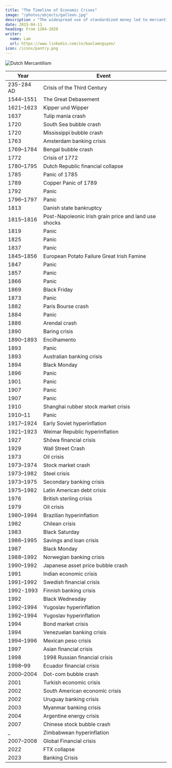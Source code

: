 ```yaml
---
title: "The Timeline of Economic Crises"
image: "/photos/objects/galleon.jpg"
description : "The widespread use of standardized money led to mercantilism and, later, capitalism"
date: 2015-04-11
heading: From 1204-2020
writer:
  name: Lam
  url: https://www.linkedin.com/in/baolamnguyen/
icon: /icons/pantry.png
---
```



![Dutch Mercantilism](/photos/objects/galleon.jpg)


Year | Event
--- | ---
235-284 AD | Crisis of the Third Century
1544–1551 | The Great Debasement
1621–1623 | Kipper und Wipper
1637 | Tulip mania crash
1720 | South Sea bubble crash
1720 | Mississippi bubble crash
1763 | Amsterdam banking crisis
1769–1784 | Bengal bubble crash
1772 | Crisis of 1772
1780–1795 | Dutch Republic financial collapse
1785 | Panic of 1785
1789 | Copper Panic of 1789
1792 | Panic
1796–1797 | Panic
1813 | Danish state bankruptcy
1815–1816 | Post-Napoleonic Irish grain price and land use shocks
1819 | Panic 
1825 | Panic 
1837 | Panic 
1845–1856 | European Potato Failure Great Irish Famine
1847 | Panic
1857 | Panic
1866 | Panic
1869 | Black Friday
1873 | Panic
1882 | Paris Bourse crash
1884 | Panic
1886 | Arendal crash
1890 | Baring crisis
1890–1893 | Encilhamento
1893 | Panic
1893 | Australian banking crisis
1894 | Black Monday
1896 | Panic
1901 | Panic 
1907 | Panic
1907 | Panic
1910 | Shanghai rubber stock market crisis
1910–11 | Panic
1917–1924 | Early Soviet hyperinflation
1921–1923 | Weimar Republic hyperinflation
1927 | Shōwa financial crisis
1929 | Wall Street Crash
1973 | Oil crisis
1973–1974 | Stock market crash
1973–1982 | Steel crisis
1973–1975 | Secondary banking crisis
1975–1982 | Latin American debt crisis
1976 | British sterling crisis
1979 | Oil crisis
1980–1994 | Brazilian hyperinflation 
1982 | Chilean crisis
1983 | Black Saturday
1986–1995 | Savings and loan crisis
1987 | Black Monday
1988–1992 | Norwegian banking crisis
1990–1992 | Japanese asset price bubble crash
1991 | Indian economic crisis
1991–1992 | Swedish financial crisis
1992-1993 | Finnish banking crisis
1992 | Black Wednesday
1992–1994 | Yugoslav hyperinflation
1992–1994 | Yugoslav hyperinflation
1994 | Bond market crisis
1994 | Venezuelan banking crisis
1994–1996 | Mexican peso crisis
1997 | Asian financial crisis
1998 | 1998 Russian financial crisis
1998–99 | Ecuador financial crisis
2000–2004 | Dot-com bubble crash
2001 | Turkish economic crisis
2002 | South American economic crisis
2002 | Uruguay banking crisis
2003 | Myanmar banking crisis
2004 | Argentine energy crisis
2007 | Chinese stock bubble crash
_ | Zimbabwean hyperinflation
2007–2008 | Global Financial crisis
2022 | FTX collapse
2023 | Banking Crisis


<!-- Souk Al-Manakh stock market crash (1982) -->

<!-- 1983 Israel bank stock crisis -->

<!-- 1990s Armenian energy crisis (1991–1995)
Cuban Special Period (1991–2000) -->

<!-- Samba effect (1999) -->
<!-- 
2008 Latvian financial crisis
2008–2009 Belgian financial crisis
2008–09 Russian financial crisis
2008–2009 Ukrainian financial crisis
2008–2011 Icelandic financial crisis
2008–2011 Irish banking crisis
2008–2014 Spanish financial crisis


Blue Monday Crash 2009
European debt crisis
Greek government-debt crisis

2009 Dubai debt standstill

Venezuelan banking crisis of 2009–2010

2010–2014 Portuguese financial crisis
Energy crisis in Venezuela (2010–)
August 2011 stock markets fall
2011 Bangladesh share market scam

2012–2013 Cypriot financial crisis

2013 Chinese banking liquidity crisis
Venezuela economic crisis (2013–)

2014–2016 Brazilian economic crisis
Puerto Rican government-debt crisis (2014–)

2014–2017 Russian financial crisis

2015–2016 Chinese stock market turbulence

2015–2016 stock market selloff

Brexit stock market crash (2016)

Venezuelan hyperinflation (2016–)

2017 Sri Lankan fuel crisis
Ghana banking crisis (2017–2018)

2018–2021 Turkish currency and debt crisis

Lebanese liquidity crisis (2019–)

COVID-19 pandemic (2019–)

Evergrande liquidity crisis (2021–)
 -->